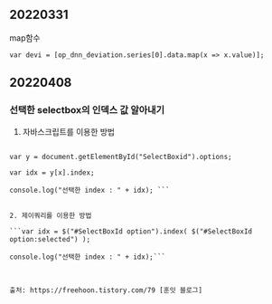 ## 20220331

map함수 

```var devi = [op_dnn_deviation.series[0].data.map(x => x.value)];```

## 20220408

### 선택한 selectbox의 인덱스 값 알아내기

1. 자바스크립트를 이용한 방법 
```var x = document.getElementById("SelectBoxId").selectedIndex;

var y = document.getElementById("SelectBoxid").options;

var idx = y[x].index;

console.log("선택한 index : " + idx); ```


2. 제이쿼리를 이용한 방법

```var idx = $("#SelectBoxId option").index( $("#SelectBoxId option:selected") );

console.log("선택한 index : " + idx);```



출처: https://freehoon.tistory.com/79 [훈잇 블로그]
